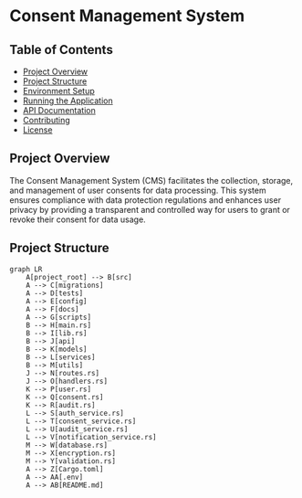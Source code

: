 # Consent Management System

## Table of Contents

- [Project Overview](#project-overview)
- [Project Structure](#project-structure)
- [Environment Setup](#environment-setup)
- [Running the Application](#running-the-application)
- [API Documentation](#api-documentation)
- [Contributing](#contributing)
- [License](#license)

## Project Overview

The Consent Management System (CMS) facilitates the collection, storage, and management of user consents for data processing. This system ensures compliance with data protection regulations and enhances user privacy by providing a transparent and controlled way for users to grant or revoke their consent for data usage.

## Project Structure

```mermaid
graph LR
    A[project_root] --> B[src]
    A --> C[migrations]
    A --> D[tests]
    A --> E[config]
    A --> F[docs]
    A --> G[scripts]
    B --> H[main.rs]
    B --> I[lib.rs]
    B --> J[api]
    B --> K[models]
    B --> L[services]
    B --> M[utils]
    J --> N[routes.rs]
    J --> O[handlers.rs]
    K --> P[user.rs]
    K --> Q[consent.rs]
    K --> R[audit.rs]
    L --> S[auth_service.rs]
    L --> T[consent_service.rs]
    L --> U[audit_service.rs]
    L --> V[notification_service.rs]
    M --> W[database.rs]
    M --> X[encryption.rs]
    M --> Y[validation.rs]
    A --> Z[Cargo.toml]
    A --> AA[.env]
    A --> AB[README.md]
```